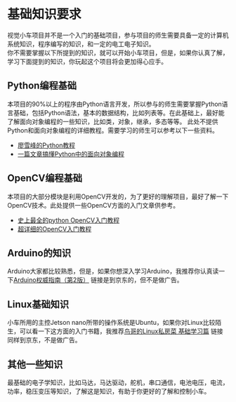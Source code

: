 # 基础知识要求    
视觉小车项目并不是一个入门的基础项目，参与项目的师生需要具备一定的计算机系统知识，程序编写的知识，和一定的电工电子知识。   
你不需要掌握以下所提到的知识，就可以开始小车项目，但是，如果你认真了解，学习下面提到的知识，你玩起这个项目将会更加得心应手。   
   
## Python编程基础  
本项目的90%以上的程序由Python语言开发，所以参与的师生需要掌握Python语言基础，包括Python语法，基本的数据结构，比如列表等。在此基础上，最好能了解面向对象编程的一些知识，比如类，对象，继承，多态等等。
此处不提供Python和面向对象编程的详细教程。需要学习的师生可以参考以下一些资料。
 - [廖雪峰的Python教程](https://www.liaoxuefeng.com/wiki/1016959663602400)
 - [一篇文章搞懂Python中的面向对象编程](http://yangcongchufang.com/%E9%AB%98%E7%BA%A7python%E7%BC%96%E7%A8%8B%E5%9F%BA%E7%A1%80/python-object-class.html)   
 
## OpenCV编程基础    
本项目的大部分模块是利用OpenCV开发的，为了更好的理解项目，最好了解一下OpenCV技术。此处提供一些OpenCV方面的入门文章供参考。
 - [史上最全的python OpenCV入门教程](https://www.seoxiehui.cn/article-32318-1.html)
 - [超详细的OpenCV入门教程](http://c.biancheng.net/opencv/)   
 
 ## Arduino的知识    
 Arduino大家都比较熟悉，但是，如果你想深入学习Arduino，我推荐你认真读一下[Arduino权威指南（第2版）](https://item.jd.com/11666296.html) 链接是到京东的，但不是做广告。   
   
 ## Linux基础知识  
 小车所用的主控Jetson nano所带的操作系统是Ubuntu，如果你对Linux比较陌生，可以看一下这方面的入门书籍，我推荐[鸟哥的Linux私房菜 基础学习篇](https://item.jd.com/12443890.html) 链接同样到京东，不是做广告。  
 
 ## 其他一些知识  
 最基础的电子学知识，比如马达，马达驱动，舵机，串口通信，电池电压，电流，功率，稳压变压等知识，了解这是知识，有助于你更好的了解和控制小车。